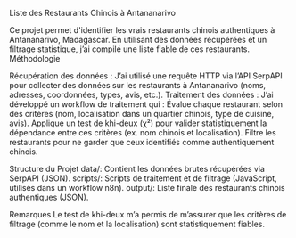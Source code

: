 Liste des Restaurants Chinois à Antananarivo

Ce projet permet d'identifier les vrais restaurants chinois authentiques à Antananarivo, Madagascar. En utilisant des données récupérées et un filtrage statistique, j’ai compilé une liste fiable de ces restaurants.
Méthodologie

Récupération des données : J’ai utilisé une requête HTTP via l’API SerpAPI pour collecter des données sur les restaurants à Antananarivo (noms, adresses, coordonnées, types, avis, etc.).
Traitement des données : J’ai développé un workflow de traitement qui :
Évalue chaque restaurant selon des critères (nom, localisation dans un quartier chinois, type de cuisine, avis).
Applique un test de khi-deux (χ²) pour valider statistiquement la dépendance entre ces critères (ex. nom chinois et localisation).
Filtre les restaurants pour ne garder que ceux identifiés comme authentiquement chinois.

Structure du Projet
data/: Contient les données brutes récupérées via SerpAPI (JSON).
scripts/: Scripts de traitement et de filtrage (JavaScript, utilisés dans un workflow n8n).
output/: Liste finale des restaurants chinois authentiques (JSON).

Remarques
Le test de khi-deux m’a permis de m’assurer que les critères de filtrage (comme le nom et la localisation) sont statistiquement fiables.
